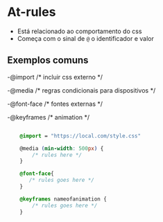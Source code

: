 # At-rules

* Está relacionado ao comportamento do css
* Começa com o sinal de `@` o identificador e valor

## Exemplos comuns

-@import /* incluir css externo */

-@media  /* regras condicionais para dispositivos */

-@font-face /* fontes externas */

-@keyframes /* animation */

```css

    @import = "https://local.com/style.css"

    @media (min-width: 500px) {
        /* rules here */
    }

    @font-face{
       /* rules goes here */
    }

    @keyframes nameofanimation {
        /* rules goes here */
    }

```

